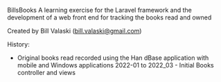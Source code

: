BillsBooks
A learning exercise for the Laravel framework and the development of a web front end
for tracking the books read and owned

Created by Bill Valaski (bill.valaski@gmail.com)

History:
- Original books read recorded using the Han dBase application with mobile
and Windows applications
2022-01 to 2022_03 - Initial Books controller and views